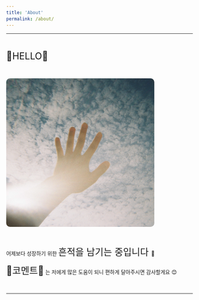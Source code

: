```yaml
---
title: 'About'
permalink: /about/
---
```


---

<br/>

<span style="font-size:25px;">🔆HELLO🔆</span>

<br/>

<img
  src="../assets/image/hello.jpg"
  style="width:400px; height:400px;  border-radius: 10px;"
/>

<br/>

어제보다 성장하기 위한 <span style="font-size:25px;">흔적을 남기는 중입니다 </span>👣

<span style="font-size:25px;">💬코멘트💬</span> 는 저에게 많은 도움이 되니 편하게 달아주시면 감사할게요 😊

<br/>

---

<br/>

<script
src="https://utteranc.es/client.js"
repo="D-Sup/D-Sup.github.io"
issue-term="pathname"
label="comments"
theme="gruvbox-dark"
crossorigin="anonymous"
async
></script>

<!-- ---
permalink: /about/
title: 'About'
toc: true
toc_sticky: true
toc_label: 'MYSELF'
--- -->

